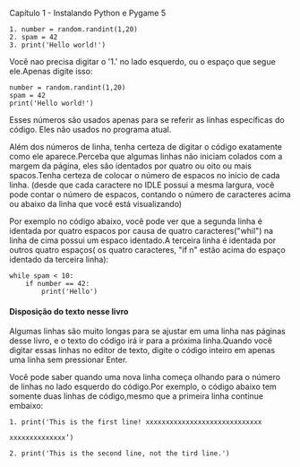 Capítulo 1 - Instalando Python e Pygame	5
												


	1. number = random.randint(1,20)
	2. spam = 42 
 	3. print('Hello world!')


Você nao precisa digitar o '1.' no lado esquerdo, ou o espaço que segue ele.Apenas digite isso:

	number = random.randint(1,20)
	spam = 42
	print('Hello world!')


Esses números são usados apenas para se referir as linhas específicas do código. Eles não usados no programa atual.

Além dos números de linha, tenha certeza de digitar o código exatamente como ele aparece.Perceba que algumas linhas não iniciam colados com a 
margem da página, eles são identados por quatro ou oito ou mais spacos.Tenha certeza de colocar o número de espacos no início de cada linha.
(desde que cada caractere no IDLE possui a mesma largura, você pode contar o número de espacos, contando o número de caracteres acima ou abaixo
da linha que você está visualizando)

Por exemplo no código abaixo, você pode ver que a segunda linha é identada por quatro espacos por causa de quatro caracteres("whil") na linha
de cima possui um espaco identado.A terceira linha é identada por outros quatro espaços( os quatro caracteres, "if n" estão acima do espaço
identado da terceira linha):

	while spam < 10:
		if number == 42:
			print('Hello')

#### Disposição do texto nesse livro

Algumas linhas são muito longas para se ajustar em uma linha nas páginas desse livro, e o texto do código irá ir para a próxima linha.Quando
você digitar essas linhas no editor de texto, digite o código inteiro em apenas uma linha sem pressionar Enter.

Você pode saber quando uma nova linha começa olhando para o número de linhas no lado esquerdo do código.Por exemplo, o código abaixo tem somente
duas linhas de código,mesmo que a primeira linha continue embaixo:

	1. print('This is the first line! xxxxxxxxxxxxxxxxxxxxxxxxxxxxx 
	
	xxxxxxxxxxxxxx’)

	2. print('This is the second line, not the tird line.')






